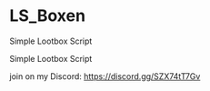 # LS_Boxen
Simple Lootbox Script

Simple Lootbox Script 

join on my Discord: https://discord.gg/SZX74tT7Gv
